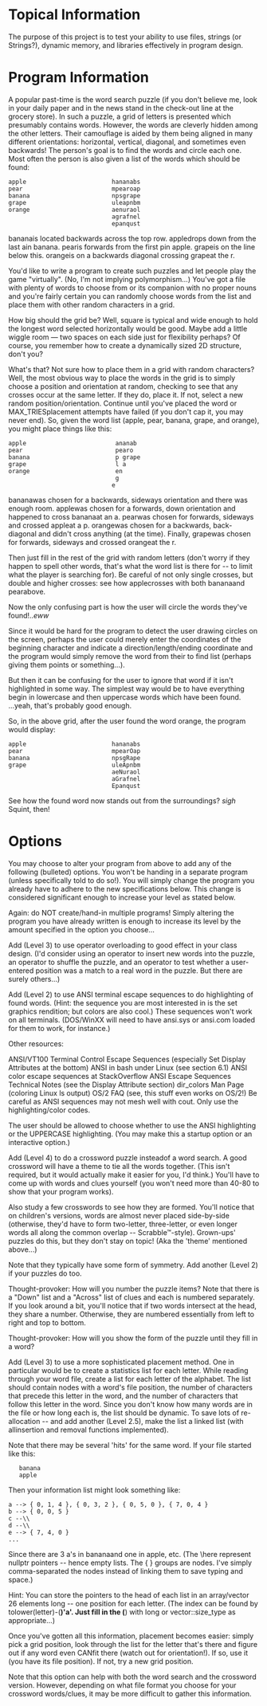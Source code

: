 # Topical Information
The purpose of this project is to test your ability to use files, strings (or Strings?), dynamic memory, and libraries effectively in program design.

# Program Information
A popular past-time is the word search puzzle (if you don't believe me, look in your daily paper and in the news stand in the check-out line at the grocery store). In such a puzzle, a grid of letters is presented which presumably contains words. However, the words are cleverly hidden among the other letters. Their camouflage is aided by them being aligned in many different orientations: horizontal, vertical, diagonal, and sometimes even backwards! The person's goal is to find the words and circle each one. Most often the person is also given a list of the words which should be found:

    apple                        hananabs
    pear                         mpearoap
    banana                       npsgrape
    grape                        uleapnbm
    orange                       aenuraol
                                 agrafnel
                                 epanqust
bananais located backwards across the top row. appledrops down from the last ain banana. pearis forwards from the first pin apple. grapeis on the line below this. orangeis on a backwards diagonal crossing grapeat the r.

You'd like to write a program to create such puzzles and let people play the game "virtually". (No, I'm not implying polymorphism...) You've got a file with plenty of words to choose from or its companion with no proper nouns and you're fairly certain you can randomly choose words from the list and place them with other random characters in a grid.

How big should the grid be? Well, square is typical and wide enough to hold the longest word selected horizontally would be good. Maybe add a little wiggle room — two spaces on each side just for flexibility perhaps? Of course, you remember how to create a dynamically sized 2D structure, don't you?

What's that? Not sure how to place them in a grid with random characters? Well, the most obvious way to place the words in the grid is to simply choose a position and orientation at random, checking to see that any crosses occur at the same letter. If they do, place it. If not, select a new random position/orientation. Continue until you've placed the word or MAX_TRIESplacement attempts have failed (if you don't cap it, you may never end). So, given the word list (apple, pear, banana, grape, and orange), you might place things like this:

    apple                         ananab 
    pear                          pearo  
    banana                        p grape
    grape                         l a    
    orange                        en     
                                  g      
                                 e       
bananawas chosen for a backwards, sideways orientation and there was enough room. applewas chosen for a forwards, down orientation and happened to cross bananaat an a. pearwas chosen for forwards, sideways and crossed appleat a p. orangewas chosen for a backwards, back-diagonal and didn't cross anything (at the time). Finally, grapewas chosen for forwards, sideways and crossed orangeat the r.

Then just fill in the rest of the grid with random letters (don't worry if they happen to spell other words, that's what the word list is there for -- to limit what the player is searching for). Be careful of not only single crosses, but double and higher crosses: see how applecrosses with both bananaand pearabove.

Now the only confusing part is how the user will circle the words they've found!..*eww*

Since it would be hard for the program to detect the user drawing circles on the screen, perhaps the user could merely enter the coordinates of the beginning character and indicate a direction/length/ending coordinate and the program would simply remove the word from their to find list (perhaps giving them points or something...).

But then it can be confusing for the user to ignore that word if it isn't highlighted in some way. The simplest way would be to have everything begin in lowercase and then uppercase words which have been found. ...yeah, that's probably good enough.

So, in the above grid, after the user found the word orange, the program would display:

    apple                        hananabs
    pear                         mpearOap
    banana                       npsgRape
    grape                        uleApnbm
                                 aeNuraol
                                 aGrafnel
                                 Epanqust
See how the found word now stands out from the surroundings? *sigh* Squint, then!

# Options
You may choose to alter your program from above to add any of the following (bulleted) options. You won't be handing in a separate program (unless specifically told to do so!). You will simply change the program you already have to adhere to the new specifications below. This change is considered significant enough to increase your level as stated below.

Again: do NOT create/hand-in multiple programs! Simply altering the program you have already written is enough to increase its level by the amount specified in the option you choose...

Add (Level 3) to use operator overloading to good effect in your class design. (I'd consider using an operator to insert new words into the puzzle, an operator to shuffle the puzzle, and an operator to test whether a user-entered position was a match to a real word in the puzzle. But there are surely others...)

Add (Level 2) to use ANSI terminal escape sequences to do highlighting of found words. (Hint: the sequence you are most interested in is the set graphics rendition; but colors are also cool.) These sequences won't work on all terminals. (DOS/WinXX will need to have ansi.sys or ansi.com loaded for them to work, for instance.)

Other resources:

ANSI/VT100 Terminal Control Escape Sequences (especially Set Display Attributes at the bottom)
ANSI in bash under Linux (see section 6.1)
ANSI color escape sequences at StackOverflow
ANSI Escape Sequences Technical Notes (see the Display Attribute section)
dir_colors Man Page (coloring Linux ls output)
OS/2 FAQ (see, this stuff even works on OS/2!)
Be careful as ANSI sequences may not mesh well with cout. Only use the highlighting/color codes.

The user should be allowed to choose whether to use the ANSI highlighting or the UPPERCASE highlighting. (You may make this a startup option or an interactive option.)

Add (Level 4) to do a crossword puzzle insteadof a word search. A good crossword will have a theme to tie all the words together. (This isn't required, but it would actually make it easier for you, I'd think.) You'll have to come up with words and clues yourself (you won't need more than 40-80 to show that your program works).

Also study a few crosswords to see how they are formed. You'll notice that on children's versions, words are almost never placed side-by-side (otherwise, they'd have to form two-letter, three-letter, or even longer words all along the common overlap -- Scrabble™-style). Grown-ups' puzzles do this, but they don't stay on topic! (Aka the 'theme' mentioned above...)

Note that they typically have some form of symmetry. Add another (Level 2) if your puzzles do too.

Thought-provoker: How will you number the puzzle items? Note that there is a "Down" list and a "Across" list of clues and each is numbered separately. If you look around a bit, you'll notice that if two words intersect at the head, they share a number. Otherwise, they are numbered essentially from left to right and top to bottom.

Thought-provoker: How will you show the form of the puzzle until they fill in a word?

Add (Level 3) to use a more sophisticated placement method. One in particular would be to create a statistics list for each letter. While reading through your word file, create a list for each letter of the alphabet. The list should contain nodes with a word's file position, the number of characters that precede this letter in the word, and the number of characters that follow this letter in the word. Since you don't know how many words are in the file or how long each is, the list should be dynamic. To save lots of re-allocation -- and add another (Level 2.5), make the list a linked list (with allinsertion and removal functions implemented).

Note that there may be several 'hits' for the same word. If your file started like this:
```
   banana
   apple
```
Then your information list might look something like:

    a --> { 0, 1, 4 }, { 0, 3, 2 }, { 0, 5, 0 }, { 7, 0, 4 }
    b --> { 0, 0, 5 }
    c --\\
    d --\\
    e --> { 7, 4, 0 }
    ...
Since there are 3 a's in bananaand one in apple, etc. (The \\here represent nullptr pointers -- hence empty lists. The { } groups are nodes. I've simply comma-separated the nodes instead of linking them to save typing and space.)

Hint: You can store the pointers to the head of each list in an array/vector 26 elements long -- one position for each letter. (The index can be found by tolower(letter)-(______)'a'. Just fill in the (______) with long or vector<YourListType>::size_type as appropriate...)

Once you've gotten all this information, placement becomes easier: simply pick a grid position, look through the list for the letter that's there and figure out if any word even CANfit there (watch out for orientation!). If so, use it (you have its file position). If not, try a new grid position.

Note that this option can help with both the word search and the crossword version. However, depending on what file format you choose for your crossword words/clues, it may be more difficult to gather this information.

